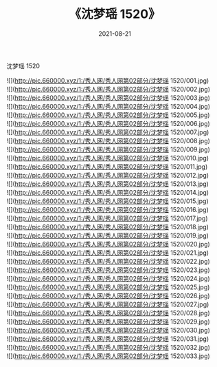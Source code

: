 ﻿---
layout: post
title:  《沈梦瑶 1520》
date:   2021-08-21
img: http://pic.660000.xyz/1:/秀人网/秀人网第02部分/沈梦瑶 1520/000.jpg
categories: [美女, 清纯, 唯美]
---

沈梦瑶 1520

  ![](http://pic.660000.xyz/1:/秀人网/秀人网第02部分/沈梦瑶 1520/001.jpg) <br> ![](http://pic.660000.xyz/1:/秀人网/秀人网第02部分/沈梦瑶 1520/002.jpg) <br> ![](http://pic.660000.xyz/1:/秀人网/秀人网第02部分/沈梦瑶 1520/003.jpg) <br> ![](http://pic.660000.xyz/1:/秀人网/秀人网第02部分/沈梦瑶 1520/004.jpg) <br> ![](http://pic.660000.xyz/1:/秀人网/秀人网第02部分/沈梦瑶 1520/005.jpg) <br> ![](http://pic.660000.xyz/1:/秀人网/秀人网第02部分/沈梦瑶 1520/006.jpg) <br> ![](http://pic.660000.xyz/1:/秀人网/秀人网第02部分/沈梦瑶 1520/007.jpg) <br> ![](http://pic.660000.xyz/1:/秀人网/秀人网第02部分/沈梦瑶 1520/008.jpg) <br> ![](http://pic.660000.xyz/1:/秀人网/秀人网第02部分/沈梦瑶 1520/009.jpg) <br> ![](http://pic.660000.xyz/1:/秀人网/秀人网第02部分/沈梦瑶 1520/010.jpg) <br> ![](http://pic.660000.xyz/1:/秀人网/秀人网第02部分/沈梦瑶 1520/011.jpg) <br> ![](http://pic.660000.xyz/1:/秀人网/秀人网第02部分/沈梦瑶 1520/012.jpg) <br> ![](http://pic.660000.xyz/1:/秀人网/秀人网第02部分/沈梦瑶 1520/013.jpg) <br> ![](http://pic.660000.xyz/1:/秀人网/秀人网第02部分/沈梦瑶 1520/014.jpg) <br> ![](http://pic.660000.xyz/1:/秀人网/秀人网第02部分/沈梦瑶 1520/015.jpg) <br> ![](http://pic.660000.xyz/1:/秀人网/秀人网第02部分/沈梦瑶 1520/016.jpg) <br> ![](http://pic.660000.xyz/1:/秀人网/秀人网第02部分/沈梦瑶 1520/017.jpg) <br> ![](http://pic.660000.xyz/1:/秀人网/秀人网第02部分/沈梦瑶 1520/018.jpg) <br> ![](http://pic.660000.xyz/1:/秀人网/秀人网第02部分/沈梦瑶 1520/019.jpg) <br> ![](http://pic.660000.xyz/1:/秀人网/秀人网第02部分/沈梦瑶 1520/020.jpg) <br> ![](http://pic.660000.xyz/1:/秀人网/秀人网第02部分/沈梦瑶 1520/021.jpg) <br> ![](http://pic.660000.xyz/1:/秀人网/秀人网第02部分/沈梦瑶 1520/022.jpg) <br> ![](http://pic.660000.xyz/1:/秀人网/秀人网第02部分/沈梦瑶 1520/023.jpg) <br> ![](http://pic.660000.xyz/1:/秀人网/秀人网第02部分/沈梦瑶 1520/024.jpg) <br> ![](http://pic.660000.xyz/1:/秀人网/秀人网第02部分/沈梦瑶 1520/025.jpg) <br> ![](http://pic.660000.xyz/1:/秀人网/秀人网第02部分/沈梦瑶 1520/026.jpg) <br> ![](http://pic.660000.xyz/1:/秀人网/秀人网第02部分/沈梦瑶 1520/027.jpg) <br> ![](http://pic.660000.xyz/1:/秀人网/秀人网第02部分/沈梦瑶 1520/028.jpg) <br> ![](http://pic.660000.xyz/1:/秀人网/秀人网第02部分/沈梦瑶 1520/029.jpg) <br> ![](http://pic.660000.xyz/1:/秀人网/秀人网第02部分/沈梦瑶 1520/030.jpg) <br> ![](http://pic.660000.xyz/1:/秀人网/秀人网第02部分/沈梦瑶 1520/031.jpg) <br> ![](http://pic.660000.xyz/1:/秀人网/秀人网第02部分/沈梦瑶 1520/032.jpg) <br> ![](http://pic.660000.xyz/1:/秀人网/秀人网第02部分/沈梦瑶 1520/033.jpg) <br>